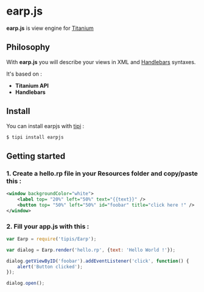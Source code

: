 earp.js
=======

__earp.js__ is view engine for [Titanium](http://www.appcelerator.com/platform/titanium-sdk "Titanium")


Philosophy
----------

With __earp.js__ you will describe your views in XML and [Handlebars](https://github.com/wycats/handlebars.js/ "Handlebars") syntaxes.

It's based on :

* __Titanium API__
* __Handlebars__

Install
-------

You can install earpjs with [tipi](https://github.com/IsCoolEntertainment/tipi "tipi") :

```bash
$ tipi install earpjs
```

Getting started
---------------

### 1. Create a __hello.rp__ file in your Resources folder and copy/paste this :

```xml
<window backgroundColor="white">
    <label top= "20%" left="50%" text="{{text}}" />
    <button top= "50%" left="50%" id="foobar" title="click here !" />
</window>
```


### 2. Fill your __app.js__ with this :

```javascript
var Earp = require('tipis/Earp');

var dialog = Earp.render('hello.rp', {text: 'Hello World !'});

dialog.getViewByID('foobar').addEventListener('click', function() {
    alert('Button clicked');     
});

dialog.open();
```
